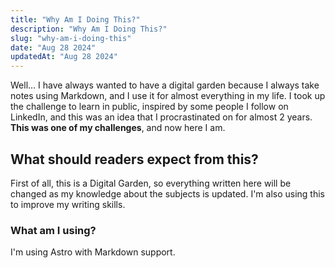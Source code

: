```yaml
---
title: "Why Am I Doing This?"
description: "Why Am I Doing This?"
slug: "why-am-i-doing-this"
date: "Aug 28 2024"
updatedAt: "Aug 28 2024"
---
```


Well... I have always wanted to have a digital garden because I always take notes using Markdown, and I use it for almost everything in my life. I took up the challenge to learn in public, inspired by some people I follow on LinkedIn, and this was an idea that I procrastinated on for almost 2 years. **This was one of my challenges**, and now here I am.

## What should readers expect from this?

First of all, this is a Digital Garden, so everything written here will be changed as my knowledge about the subjects is updated. I'm also using this to improve my writing skills.

### What am I using?

I'm using Astro with Markdown support.
